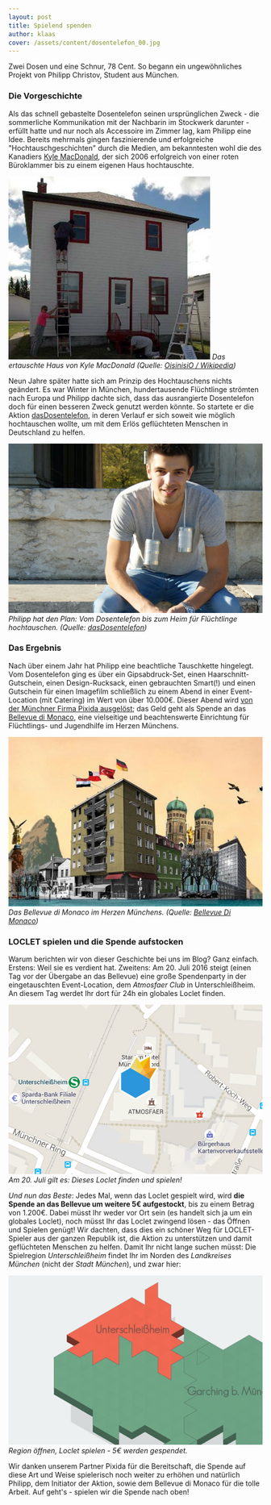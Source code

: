 ```yaml
---
layout: post
title: Spielend spenden
author: klaas
cover: /assets/content/dosentelefon_00.jpg
---
```


Zwei Dosen und eine Schnur, 78 Cent. So begann ein ungewöhnliches Projekt von Philipp Christov, Student aus München.

### Die Vorgeschichte

Als das schnell gebastelte Dosentelefon seinen ursprünglichen Zweck - die sommerliche Kommunikation mit der
Nachbarin im Stockwerk darunter - erfüllt hatte und nur noch als Accessoire im Zimmer lag, kam Philipp eine Idee.
Bereits mehrmals gingen faszinierende und erfolgreiche "Hochtauschgeschichten" durch die Medien, am bekanntesten wohl
die des Kanadiers [Kyle MacDonald](http://www.stern.de/digital/online/kanada-tausche-bueroklammer-gegen-haus-3596178.html),
der sich 2006 erfolgreich von einer roten Büroklammer bis zu einem eigenen Haus hochtauschte.

![](/assets/content/dosentelefon_01.jpg)
*Das ertauschte Haus von Kyle MacDonald (Quelle: [OisinisiO / Wikipedia](https://en.wikipedia.org/wiki/One_red_paperclip#/media/File:Red-paperclip-news-1.jpg))*

Neun Jahre später hatte sich am Prinzip des Hochtauschens nichts geändert. Es war Winter in München, hundertausende
Flüchtlinge strömten nach Europa und Philipp dachte sich, dass das ausrangierte Dosentelefon doch für einen besseren
Zweck genutzt werden könnte. So startete er die Aktion [dasDosentelefon](http://www.dasdosentelefon.de), in deren
Verlauf er sich soweit wie möglich hochtauschen wollte, um mit dem Erlös geflüchteten Menschen in
Deutschland zu helfen.

![](/assets/content/dosentelefon_02.jpg)
*Philipp hat den Plan: Vom Dosentelefon bis zum Heim für Flüchtlinge hochtauschen. (Quelle: [dasDosentelefon](http://www.dasdosentelefon.de/ueber-mich/))*

### Das Ergebnis

Nach über einem Jahr hat Philipp eine beachtliche Tauschkette hingelegt. Vom Dosentelefon ging es über ein
Gipsabdruck-Set, einen Haarschnitt-Gutschein, einen Design-Rucksack, einen gebrauchten Smart(!) und einen Gutschein für
einen Imagefilm schließlich zu einem Abend in einer Event-Location (mit Catering) im Wert von über 10.000€. Dieser
Abend wird [von der Münchner Firma Pixida ausgelöst](https://www.pixida.de/de/news/381-dasdosentelefon);
das Geld geht als Spende an das [Bellevue di Monaco](http://bellevuedimonaco.de/), eine vielseitige und
beachtenswerte Einrichtung für Flüchtlings- und Jugendhilfe im Herzen Münchens.

![](/assets/content/dosentelefon_03.jpg)
*Das Bellevue di Monaco im Herzen Münchens. (Quelle: [Bellevue Di Monaco](http://bellevuedimonaco.de/))*

### LOCLET spielen und die Spende aufstocken

Warum berichten wir von dieser Geschichte bei uns im Blog? Ganz einfach. Erstens: Weil sie es verdient hat. Zweitens:
Am 20. Juli 2016 steigt (einen Tag vor der Übergabe an das Bellevue) eine große Spendenparty in der
eingetauschten Event-Location, dem _Atmosfaer Club_ in Unterschleißheim. An diesem Tag werdet Ihr dort für 24h ein
globales Loclet finden.

![](/assets/content/dosentelefon_04.jpg)
*Am 20. Juli gilt es: Dieses Loclet finden und spielen!*

_Und nun das Beste_: Jedes Mal, wenn das Loclet gespielt wird, wird **die Spende an das Bellevue um weitere 5€
aufgestockt**, bis zu einem Betrag von 1.200€. Dabei müsst Ihr weder vor Ort sein (es handelt sich ja um ein globales
Loclet), noch müsst Ihr das Loclet zwingend lösen - das Öffnen und Spielen genügt!
Wir dachten, dass dies ein schöner Weg für LOCLET-Spieler aus der ganzen Republik ist, die Aktion zu unterstützen und
damit geflüchteten Menschen zu helfen. Damit Ihr nicht lange suchen müsst: Die Spielregion _Unterschleißheim_ findet
Ihr im Norden des _Landkreises München_ (nicht der _Stadt München_), und zwar hier:

![](/assets/content/dosentelefon_05.jpg)
*Region öffnen, Loclet spielen - 5€ werden gespendet.*

Wir danken unserem Partner Pixida für die Bereitschaft, die Spende auf diese Art und Weise spielerisch
noch weiter zu erhöhen und natürlich Philipp, dem Initiator der Aktion, sowie dem Bellevue di Monaco für die tolle
Arbeit. Auf geht's - spielen wir die Spende nach oben!
